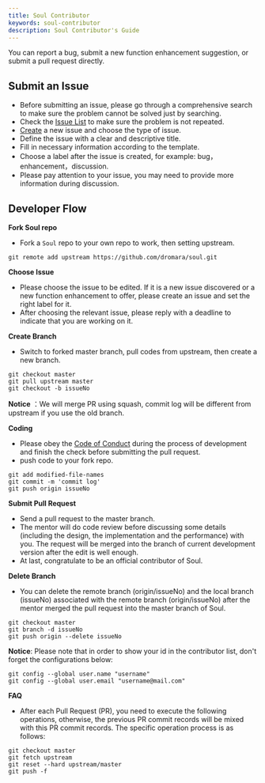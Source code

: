 ```yaml
---
title: Soul Contributor
keywords: soul-contributor
description: Soul Contributor's Guide
---
```


You can report a bug, submit a new function enhancement suggestion, or submit a pull request directly.

## Submit an Issue

 - Before submitting an issue, please go through a comprehensive search to make sure the problem cannot be solved just by searching.
 - Check the [Issue List](https://github.com/dromara/soul/issues) to make sure the problem is not repeated.
 - [Create](https://github.com/dromara/soul/issues/new/choose) a new issue and choose the type of issue.
 - Define the issue with a clear and descriptive title.
 - Fill in necessary information according to the template.
 - Choose a label after the issue is created, for example: bug，enhancement，discussion.
 - Please pay attention to your issue, you may need to provide more information during discussion.

## Developer Flow

**Fork Soul repo**

- Fork a `Soul` repo to your own repo to work, then setting upstream.

```shell
git remote add upstream https://github.com/dromara/soul.git
```

**Choose Issue**

 - Please choose the issue to be edited. If it is a new issue discovered or a new function enhancement to offer, please create an issue and set the right label for it.
 - After choosing the relevant issue, please reply with a deadline to indicate that you are working on it.

**Create Branch**

 - Switch to forked master branch, pull codes from upstream, then create a new branch.

```shell
git checkout master
git pull upstream master
git checkout -b issueNo
```

**Notice** ：We will merge PR using squash, commit log will be different from upstream if you use the old branch.

**Coding**

- Please obey the [Code of Conduct](/en/contribute/code-conduct/) during the process of development and finish the check before submitting the pull request.
- push code to your fork repo.

```shell
git add modified-file-names
git commit -m 'commit log'
git push origin issueNo
```

**Submit Pull Request**

 - Send a pull request to the master branch.
 - The mentor will do code review before discussing some details (including the design, the implementation and the performance) with you. The request will be merged into the branch of current development version after the edit is well enough.
 - At last, congratulate to be an official contributor of Soul.

**Delete Branch**

 - You can delete the remote branch (origin/issueNo) and the local branch (issueNo) associated with the remote branch (origin/issueNo) after the mentor merged the pull request into the master branch of Soul.

```shell
git checkout master
git branch -d issueNo
git push origin --delete issueNo
```
**Notice**:  Please note that in order to show your id in the contributor list, don't forget the configurations below:

```shell
git config --global user.name "username"
git config --global user.email "username@mail.com"
```

**FAQ**

- After each Pull Request (PR), you need to execute the following operations, otherwise, the previous PR commit records will be mixed with this PR commit records. The specific operation process is as follows:

```shell
git checkout master
git fetch upstream
git reset --hard upstream/master
git push -f
```
